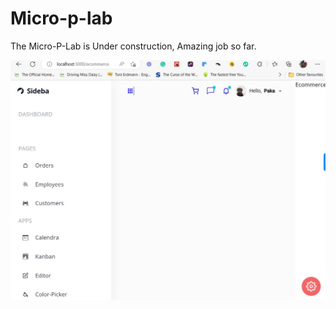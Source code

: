 # Micro-p-lab
The Micro-P-Lab is Under construction, Amazing job so far. 

![App-Image](./src/data/microp.JPG)
